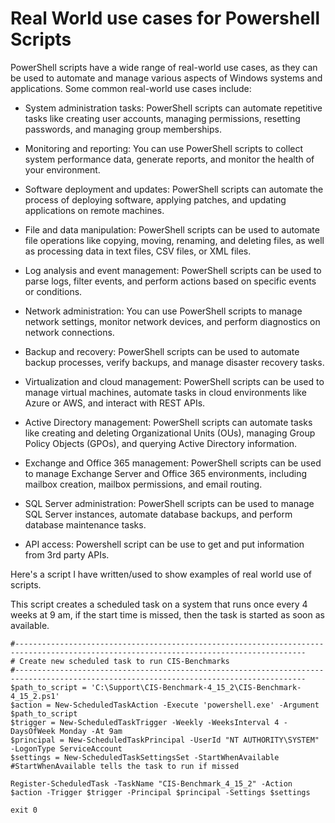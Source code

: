 # Real World use cases for Powershell Scripts

PowerShell scripts have a wide range of real-world use cases, as they can be used to automate and manage various aspects of Windows systems and applications. Some common real-world use cases include:

- System administration tasks: PowerShell scripts can automate repetitive tasks like creating user accounts, managing permissions, resetting passwords, and managing group memberships.

- Monitoring and reporting: You can use PowerShell scripts to collect system performance data, generate reports, and monitor the health of your environment.

- Software deployment and updates: PowerShell scripts can automate the process of deploying software, applying patches, and updating applications on remote machines.

- File and data manipulation: PowerShell scripts can be used to automate file operations like copying, moving, renaming, and deleting files, as well as processing data in text files, CSV files, or XML files.

- Log analysis and event management: PowerShell scripts can be used to parse logs, filter events, and perform actions based on specific events or conditions.

- Network administration: You can use PowerShell scripts to manage network settings, monitor network devices, and perform diagnostics on network connections.

- Backup and recovery: PowerShell scripts can be used to automate backup processes, verify backups, and manage disaster recovery tasks.

- Virtualization and cloud management: PowerShell scripts can be used to manage virtual machines, automate tasks in cloud environments like Azure or AWS, and interact with REST APIs.

- Active Directory management: PowerShell scripts can automate tasks like creating and deleting Organizational Units (OUs), managing Group Policy Objects (GPOs), and querying Active Directory information.

- Exchange and Office 365 management: PowerShell scripts can be used to manage Exchange Server and Office 365 environments, including mailbox creation, mailbox permissions, and email routing.

- SQL Server administration: PowerShell scripts can be used to manage SQL Server instances, automate database backups, and perform database maintenance tasks.

- API access: Powershell script can be use to get and put information from 3rd party APIs.

Here's a script I have written/used to show examples of real world use of scripts.

This script creates a scheduled task on a system that runs once every 4 weeks at 9 am, if the start time is missed, then the task is started as soon as available.
```
#---------------------------------------------------------------------------------------------------------------------------------------
# Create new scheduled task to run CIS-Benchmarks
#---------------------------------------------------------------------------------------------------------------------------------------
$path_to_script = 'C:\Support\CIS-Benchmark-4_15_2\CIS-Benchmark-4_15_2.ps1'
$action = New-ScheduledTaskAction -Execute 'powershell.exe' -Argument $path_to_script
$trigger = New-ScheduledTaskTrigger -Weekly -WeeksInterval 4 -DaysOfWeek Monday -At 9am
$principal = New-ScheduledTaskPrincipal -UserId "NT AUTHORITY\SYSTEM" -LogonType ServiceAccount
$settings = New-ScheduledTaskSettingsSet -StartWhenAvailable #StartWhenAvailable tells the task to run if missed

Register-ScheduledTask -TaskName "CIS-Benchmark_4_15_2" -Action $action -Trigger $trigger -Principal $principal -Settings $settings

exit 0
```

